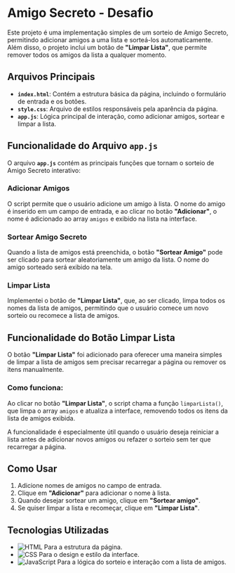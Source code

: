 # Amigo Secreto - Desafio

Este projeto é uma implementação simples de um sorteio de Amigo Secreto, permitindo adicionar amigos a uma lista e sorteá-los automaticamente. Além disso, o projeto inclui um botão de **"Limpar Lista"**, que permite remover todos os amigos da lista a qualquer momento.

## Arquivos Principais

- **`index.html`**: Contém a estrutura básica da página, incluindo o formulário de entrada e os botões.
- **`style.css`**: Arquivo de estilos responsáveis pela aparência da página.
- **`app.js`**: Lógica principal de interação, como adicionar amigos, sortear e limpar a lista.

## Funcionalidade do Arquivo `app.js`

O arquivo **`app.js`** contém as principais funções que tornam o sorteio de Amigo Secreto interativo:

### Adicionar Amigos
O script permite que o usuário adicione um amigo à lista. O nome do amigo é inserido em um campo de entrada, e ao clicar no botão **"Adicionar"**, o nome é adicionado ao array `amigos` e exibido na lista na interface.

### Sortear Amigo Secreto
Quando a lista de amigos está preenchida, o botão **"Sortear Amigo"** pode ser clicado para sortear aleatoriamente um amigo da lista. O nome do amigo sorteado será exibido na tela.

### Limpar Lista
Implementei o botão de **"Limpar Lista"**, que, ao ser clicado, limpa todos os nomes da lista de amigos, permitindo que o usuário comece um novo sorteio ou recomece a lista de amigos.

## Funcionalidade do Botão **Limpar Lista**

O botão **"Limpar Lista"** foi adicionado para oferecer uma maneira simples de limpar a lista de amigos sem precisar recarregar a página ou remover os itens manualmente.

### Como funciona:
Ao clicar no botão **"Limpar Lista"**, o script chama a função `limparLista()`, que limpa o array `amigos` e atualiza a interface, removendo todos os itens da lista de amigos exibida.

A funcionalidade é especialmente útil quando o usuário deseja reiniciar a lista antes de adicionar novos amigos ou refazer o sorteio sem ter que recarregar a página.

## Como Usar

1. Adicione nomes de amigos no campo de entrada.
2. Clique em **"Adicionar"** para adicionar o nome à lista.
3. Quando desejar sortear um amigo, clique em **"Sortear amigo"**.
4. Se quiser limpar a lista e recomeçar, clique em **"Limpar Lista"**.

## Tecnologias Utilizadas

- ![HTML](https://img.shields.io/badge/HTML-E34F26?style=flat&logo=html5&logoColor=white)  Para a estrutura da página.
- ![CSS](https://img.shields.io/badge/CSS-1572B6?style=flat&logo=css3&logoColor=white)  Para o design e estilo da interface.
- ![JavaScript](https://img.shields.io/badge/JavaScript-F7DF1E?style=flat&logo=javascript&logoColor=black)  Para a lógica do sorteio e interação com a lista de amigos.
